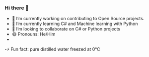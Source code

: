 ### Hi there 👋

- 🔭 I’m currently working on contributing to Open Source projects.
- 🌱 I’m currently learning C# and Machine learning with Python
- 👯 I’m looking to collaborate on C# or Python projects
- 😄 Pronouns: He/Him
- 
-⚡ Fun fact: pure distilled water freezed at 0°C

<!--
**alirafee21/alirafee21** is a ✨ _special_ ✨ repository because its `README.md` (this file) appears on your GitHub profile.

Here are some ideas to get you started:

- 🔭 I’m currently working on ...
- 🌱 I’m currently learning ...
- 👯 I’m looking to collaborate on ...
- 🤔 I’m looking for help with ...
- 💬 Ask me about ...
- 📫 How to reach me: ...
- 😄 Pronouns: ...
- ⚡ Fun fact: ...
-->
